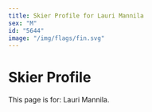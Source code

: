 ```yaml
---
title: Skier Profile for Lauri Mannila
sex: "M"
id: "5644"
image: "/img/flags/fin.svg" 
---
```


# Skier Profile

This page is for: Lauri Mannila.
    